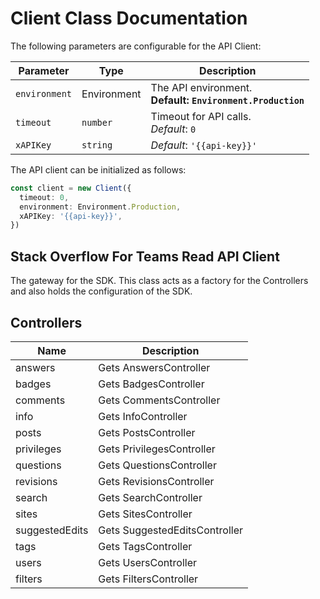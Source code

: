 
# Client Class Documentation

The following parameters are configurable for the API Client:

| Parameter | Type | Description |
|  --- | --- | --- |
| `environment` | Environment | The API environment. <br> **Default: `Environment.Production`** |
| `timeout` | `number` | Timeout for API calls.<br>*Default*: `0` |
| `xAPIKey` | `string` | *Default*: `'{{api-key}}'` |

The API client can be initialized as follows:

```ts
const client = new Client({
  timeout: 0,
  environment: Environment.Production,
  xAPIKey: '{{api-key}}',
})
```

## Stack Overflow For Teams Read API Client

The gateway for the SDK. This class acts as a factory for the Controllers and also holds the configuration of the SDK.

## Controllers

| Name | Description |
|  --- | --- |
| answers | Gets AnswersController |
| badges | Gets BadgesController |
| comments | Gets CommentsController |
| info | Gets InfoController |
| posts | Gets PostsController |
| privileges | Gets PrivilegesController |
| questions | Gets QuestionsController |
| revisions | Gets RevisionsController |
| search | Gets SearchController |
| sites | Gets SitesController |
| suggestedEdits | Gets SuggestedEditsController |
| tags | Gets TagsController |
| users | Gets UsersController |
| filters | Gets FiltersController |


